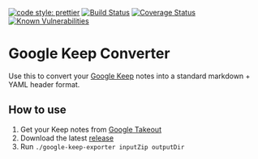 [![code style: prettier](https://img.shields.io/badge/code_style-prettier-ff69b4.svg?style=flat-square)](https://github.com/prettier/prettier) [![Build Status](https://travis-ci.org/vHanda/google-keep-exporter.svg?branch=master)](https://travis-ci.org/vHanda/google-keep-exporter) [![Coverage Status](https://coveralls.io/repos/github/vHanda/google-keep-exporter/badge.svg?branch=master)](https://coveralls.io/github/vHanda/google-keep-exporter?branch=master) [![Known Vulnerabilities](https://snyk.io/test/github/vhanda/google-keep-exporter/badge.svg)](https://snyk.io/test/github/{username}/{repo})

# Google Keep Converter

Use this to convert your [Google Keep](https://keep.google.com/) notes into a standard markdown + YAML header format.

## How to use

1. Get your Keep notes from [Google Takeout](https://www.google.com/settings/takeout/custom/keep)
2. Download the latest [release](https://github.com/vHanda/google-keep-exporter/releases/latest)
3. Run `./google-keep-exporter inputZip outputDir`
